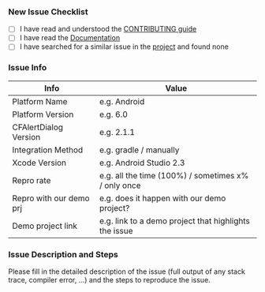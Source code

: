 ### New Issue Checklist

* [ ] I have read and understood the [CONTRIBUTING guide](https://github.com/Codigami/CFAlertDialog/blob/develop/.github/CONTRIBUTING.md)
* [ ] I have read the [Documentation](https://github.com/Codigami/CFAlertDialog/blob/develop/README.md)
* [ ] I have searched for a similar issue in the [project](https://github.com/Codigami/CFAlertDialog/issues) and found none

### Issue Info

 Info                          | Value                               |
-------------------------------|-------------------------------------|
 Platform Name                 | e.g. Android
 Platform Version              | e.g. 6.0
 CFAlertDialog Version         | e.g. 2.1.1
 Integration Method            | e.g. gradle / manually
 Xcode Version                 | e.g. Android Studio 2.3
 Repro rate                    | e.g. all the time (100%) / sometimes x% / only once
 Repro with our demo prj       | e.g. does it happen with our demo project?
 Demo project link             | e.g. link to a demo project that highlights the issue

### Issue Description and Steps

Please fill in the detailed description of the issue (full output of any stack trace, compiler error, ...) and the steps to reproduce the issue.
